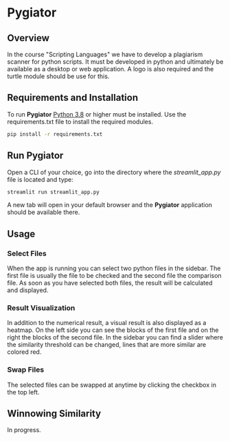 # Pygiator

## Overview

In the course "Scripting Languages" we have to develop a plagiarism scanner for python scripts.
It must be developed in python and ultimately be available as a desktop or web application.
A logo is also required and the turtle module should be use for this.

## Requirements and Installation

To run **Pygiator** [Python 3.8](https://www.python.org/) or higher must be installed.
Use the requirements.txt file to install the required modules.

```bash
pip install -r requirements.txt
```

## Run Pygiator

Open a CLI of your choice, go into the directory where the *streamlit_app.py* file is located and type:

```bash
streamlit run streamlit_app.py
```

A new tab will open in your default browser and the **Pygiator** application should be available there.

## Usage

### Select Files

When the app is running you can select two python files in the sidebar. The first file is usually the file to be checked and the second file the comparison file. As soon as you have selected both files, the result will be calculated and displayed.

### Result Visualization

In addition to the numerical result, a visual result is also displayed as a heatmap. On the left side you can see the blocks of the first file and on the right the blocks of the second file. In the sidebar you can find a slider where the similarity threshold can be changed, lines that are more similar are colored red.

### Swap Files

The selected files can be swapped at anytime by clicking the checkbox in the top left.

## Winnowing Similarity

In progress.
